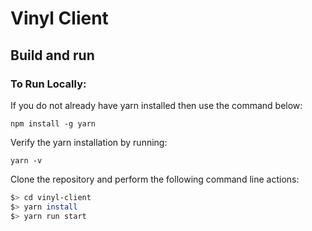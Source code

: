 # Vinyl Client

## Build and run

### To Run Locally:

If you do not already have yarn installed then use the command below:

```
npm install -g yarn
```

Verify the yarn installation by running:

```
yarn -v
```

Clone the repository and perform the following command line actions:

```bash
$> cd vinyl-client
$> yarn install
$> yarn run start
```

